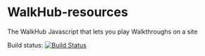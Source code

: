 WalkHub-resources
=================

The WalkHub Javascript that lets you play Walkthroughs on a site

Build status:
[![Build Status](https://travis-ci.org/Pronovix/WalkHub-resources.png?branch=master)](https://travis-ci.org/Pronovix/WalkHub-resources)
